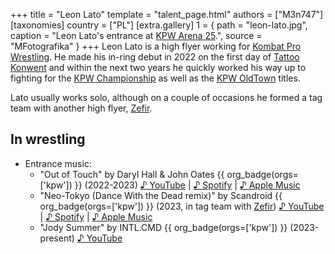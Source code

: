 +++
title = "Leon Lato"
template = "talent_page.html"
authors = ["M3n747"]
[taxonomies]
country = ["PL"]
[extra.gallery]
1 = { path = "leon-lato.jpg", caption = "Leon Lato's entrance at [KPW Arena 25](@/e/kpw/2024-05-17-kpw-arena-25.md).", source = "MFotografika" }
+++
Leon Lato is a high flyer working for [Kombat Pro Wrestling](@/o/kpw.md). He made his in-ring debut in 2022 on the first day of [Tattoo Konwent](@/e/kpw/2022-07-30-kpw-tattoo-konwent-2022-day1.md) and within the next two years he quickly worked his way up to fighting for the [KPW Championship](@/c/kpw-championship.md) as well as the [KPW OldTown](@/c/kpw-old-town-championship.md) titles.

Lato usually works solo, although on a couple of occasions he formed a tag team with another high flyer, [Zefir](@/w/zefir.md).

## In wrestling

* Entrance music:
  - "Out of Touch" by Daryl Hall & John Oates {{ org_badge(orgs=['kpw']) }} (2022-2023)
 [♪&nbsp;YouTube](https://www.youtube.com/watch?v=DCkJ5lGPqFs) | 
 [♪&nbsp;Spotify](https://open.spotify.com/track/7zLGHdfJ3JRPxvc96mEPEi) | 
 [♪&nbsp;Apple Music](https://music.apple.com/pl/album/out-of-touch/273750173?i=273750255)
  - "Neo-Tokyo (Dance With the Dead remix)" by Scandroid {{ org_badge(orgs=['kpw']) }} (2023, in tag team with [Zefir](@/w/zefir.md))
 [♪&nbsp;YouTube](https://www.youtube.com/watch?v=a1jMUiSR4Gg) | 
 [♪&nbsp;Spotify](https://open.spotify.com/track/44K1GCbNLf1NHlCaLaYONk) | 
 [♪&nbsp;Apple Music](https://music.apple.com/pl/album/neo-tokyo-dance-with-the-dead-remix/1523997493?i=1523997494)
  - "Jody Summer" by INTL.CMD {{ org_badge(orgs=['kpw']) }} (2023-present)
 [♪&nbsp;YouTube](https://www.youtube.com/watch?v=7pvqp9VFxhM)
